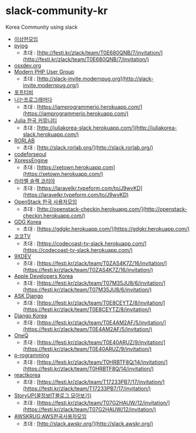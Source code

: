 # slack-community-kr
Korea Community using slack


- [이상한모임](https://weirdmeetup.slack.com)
- [pyjog](https://pyjog.slack.com)
  - 초대 : [http://festi.kr/zlack/team/T0E680QNB/7/invitation/](http://festi.kr/zlack/team/T0E680QNB/7/invitation/)
- [osxdev.org](osxdevorg.slack.com)
- [Modern PHP User Group](https://modernpug.slack.com/)
  - 초대 : [http://slack-invite.modernpug.org](http://slack-invite.modernpug.org/)
- [포프티비](popetv.slack.com)
- [나는프로그래머다](https://iamprogrammerio.slack.com)
  - 초대 : [https://iamprogrammerio.herokuapp.com/](https://iamprogrammerio.herokuapp.com/)
- [Julia 한국 커뮤니티](https://juliakorea.slack.com/)
  - 초대 : [http://juliakorea-slack.herokuapp.com/](http://juliakorea-slack.herokuapp.com/)
- [RORLAB](https://rorlab.slack.com)
  - 초대 : [http://slack.rorlab.org/](http://slack.rorlab.org/)
- [codeforseoul](https://codeforseoul.slack.com)
- [XpressEngine](https://xetown.slack.com)
  - 초대 : [https://xetown.herokuapp.com](https://xetown.herokuapp.com/)
- [라라벨 슬랙 코리아](https://laravelkorea.slack.com)
  - 초대 : [https://laravelkr.typeform.com/to/J9wvKD](https://laravelkr.typeform.com/to/J9wvKD)
- [OpenStack 한국 사용자모임](http://openstack.or.kr/)
  - 초대 : [http://openstack-checkin.herokuapp.com/](http://openstack-checkin.herokuapp.com/)
- [GDG Korea](https://gdgkr.slack.com)
  - 초대 : [https://gdgkr.herokuapp.com/](https://gdgkr.herokuapp.com/)
- [코코TV](https://codecoast-tv.slack.com/)
  - 초대 : [https://codecoast-tv-slack.herokuapp.com/](https://codecoast-tv-slack.herokuapp.com/)
- [9XDEV](https://9xd.slack.com/)
  - 초대 : [https://festi.kr/zlack/team/T0ZAS4K7Z/16/invitation/](https://festi.kr/zlack/team/T0ZAS4K7Z/16/invitation/)
- [Apple Developers Korea](https://appledevkr.slack.com/)
  - 초대 : [https://festi.kr/zlack/team/T07M35JU8/6/invitation/](https://festi.kr/zlack/team/T07M35JU8/6/invitation/)
- [ASK Django](https://askdjango.slack.com/)
  - 초대 : [https://festi.kr/zlack/team/T0E8CEYTZ/8/invitation/](https://festi.kr/zlack/team/T0E8CEYTZ/8/invitation/)
- [Django Korea](http://djangokorea.slack.com/)
  - 초대 : [https://festi.kr/zlack/team/T0E4AM2AF/5/invitation/](https://festi.kr/zlack/team/T0E4AM2AF/5/invitation/)
- [OneQ](http://oneq.slack.com/)
  - 초대 : [https://festi.kr/zlack/team/T0E40ARUZ/9/invitation/](https://festi.kr/zlack/team/T0E40ARUZ/9/invitation/)
- [p-rogramming](http://p-rogramming.slack.com/)
  - 초대 : [https://festi.kr/zlack/team/T0HRBTF8Q/14/invitation/](https://festi.kr/zlack/team/T0HRBTF8Q/14/invitation/) 
- [reactkorea](http://reactkorea.slack.com/)
  - 초대 : [https://festi.kr/zlack/team/T17233PB7/17/invitation/](https://festi.kr/zlack/team/T17233PB7/17/invitation/)
- [StoryUP(꿀정보IT블로그 모아보기)](http://storyup.slack.com/)
  - 초대 : [https://festi.kr/zlack/team/T07G2HAUW/12/invitation/](https://festi.kr/zlack/team/T07G2HAUW/12/invitation/)
- [AWSKRUG:AWS한국사용자모임](https://awskrug.slack.com)
  - 초대 : [http://slack.awskr.org/](http://slack.awskr.org/)
